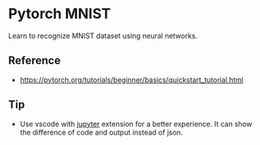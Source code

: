 # Pytorch MNIST

Learn to recognize MNIST dataset using neural networks.

## Reference

* https://pytorch.org/tutorials/beginner/basics/quickstart_tutorial.html

## Tip

* Use vscode with [jupyter](https://marketplace.visualstudio.com/items?itemName=ms-toolsai.jupyter) extension for a better experience. It can show the difference of code and output instead of json.
